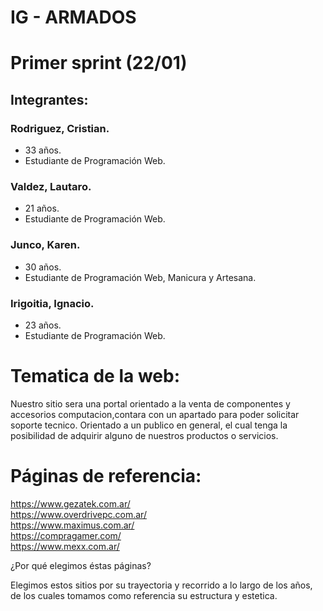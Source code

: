 # IG - ARMADOS

# Primer sprint (22/01)

## Integrantes:

### Rodriguez, Cristian.
- 33 años.
- Estudiante de Programación Web.

### Valdez, Lautaro.
- 21 años.
- Estudiante de Programación Web.

### Junco, Karen.
- 30 años.
- Estudiante de Programación Web, Manicura y Artesana.

### Irigoitia, Ignacio.
- 23 años. 
- Estudiante de Programación Web.

# Tematica de la web:

Nuestro sitio sera una portal orientado a la venta de componentes y accesorios computacion,contara con un apartado para poder solicitar soporte tecnico.
Orientado a un publico en general, el cual tenga la posibilidad de adquirir alguno de nuestros productos o servicios.

# Páginas de referencia:

https://www.gezatek.com.ar/ <br>
https://www.overdrivepc.com.ar/<br>
https://www.maximus.com.ar/<br>
https://compragamer.com/<br>
https://www.mexx.com.ar/<br>


¿Por qué elegimos éstas páginas?

Elegimos estos sitios por su trayectoria y recorrido a lo largo de los años, de los cuales tomamos como referencia su estructura y estetica.  
